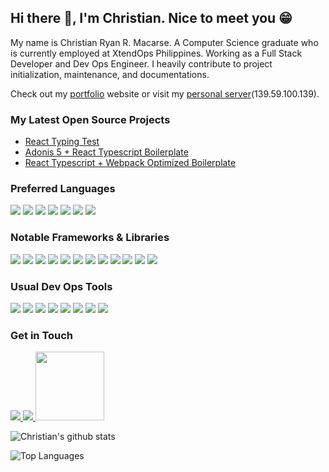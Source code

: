 ## Hi there 👋, I'm Christian. Nice to meet you 😁

My name is Christian Ryan R. Macarse. A Computer Science graduate who is currently employed at XtendOps Philippines. Working as a Full Stack Developer and Dev Ops Engineer. I heavily contribute to project initialization, maintenance, and documentations.

Check out my [portfolio](https://crrmacarse.github.io/) website or visit my [personal server](http://139.59.100.139/)(139.59.100.139).

### My Latest Open Source Projects

* [React Typing Test](https://github.com/crrmacarse/react-typing-test)
* [Adonis 5 + React Typescript Boilerplate](https://github.com/crrmacarse/adonis-5-react-boilerplate)
* [React Typescript + Webpack Optimized Boilerplate](https://github.com/crrmacarse/crrmacarse.github.io)

### Preferred Languages

<p>
<img src="https://img.shields.io/badge/git%20-%23F05033.svg?&style=for-the-badge&logo=git&logoColor=white"/>
<img src="https://img.shields.io/badge/typescript%20-%23007ACC.svg?&style=for-the-badge&logo=typescript&logoColor=white"/>
<img src="https://img.shields.io/badge/php-%23777BB4.svg?&style=for-the-badge&logo=php&logoColor=white"/>
<img src="https://img.shields.io/badge/c%23%20-%23239120.svg?&style=for-the-badge&logo=c-sharp&logoColor=white"/>
<img src="https://img.shields.io/badge/markdown-%23000000.svg?&style=for-the-badge&logo=markdown&logoColor=white"/>
<img src="https://img.shields.io/badge/python%20-%2314354C.svg?&style=for-the-badge&logo=python&logoColor=white"/>
<img src="https://img.shields.io/badge/rust-%23000000.svg?&style=for-the-badge&logo=rust&logoColor=white"/>
</p>

<!--
* Visual Basic
* SH/Batch
-->

### Notable Frameworks & Libraries

<p>
<img src="https://img.shields.io/badge/node.js%20-%2343853D.svg?&style=for-the-badge&logo=node.js&logoColor=white"/>
<img src="https://img.shields.io/badge/express.js%20-%23404d59.svg?&style=for-the-badge"/>
<img src="https://img.shields.io/badge/react%20-%2320232a.svg?&style=for-the-badge&logo=react&logoColor=%2361DAFB"/>
<img src="https://img.shields.io/badge/react_native%20-%2320232a.svg?&style=for-the-badge&logo=react&logoColor=%2361DAFB"/>
<img src="https://img.shields.io/badge/redux%20-%23593d88.svg?&style=for-the-badge&logo=redux&logoColor=white"/>
<img src="https://img.shields.io/badge/webpack%20-%238DD6F9.svg?&style=for-the-badge&logo=webpack&logoColor=black" />
<img src="https://img.shields.io/badge/bootstrap%20-%23563D7C.svg?&style=for-the-badge&logo=bootstrap&logoColor=white"/>
<img src="https://img.shields.io/badge/tailwindcss%20-%2338B2AC.svg?&style=for-the-badge&logo=tailwind-css&logoColor=white"/>
<img src="https://img.shields.io/badge/material%20ui%20-%230081CB.svg?&style=for-the-badge&logo=material-ui&logoColor=white"/>
<img src="https://img.shields.io/badge/SASS%20-hotpink.svg?&style=for-the-badge&logo=SASS&logoColor=white"/>
<img src="https://img.shields.io/badge/angular%20-%23DD0031.svg?&style=for-the-badge&logo=angular&logoColor=white"/>
<img src="https://img.shields.io/badge/vuejs%20-%2335495e.svg?&style=for-the-badge&logo=vue.js&logoColor=%234FC08D"/>
</p>

<!--
* .NET
* Babel
* Redux Sagas
* Laravel
* Adonis
* Jest
* Enzyme
-->

### Usual Dev Ops Tools

<p>
<img src="https://img.shields.io/badge/docker%20-%230db7ed.svg?&style=for-the-badge&logo=docker&logoColor=white"/>
<img src="https://img.shields.io/badge/apache%20-%23D42029.svg?&style=for-the-badge&logo=apache&logoColor=white"/>
<img src="https://img.shields.io/badge/Google%20Cloud%20-%234285F4.svg?&style=for-the-badge&logo=google-cloud&logoColor=white"/>
<img src="https://img.shields.io/badge/heroku%20-%23430098.svg?&style=for-the-badge&logo=heroku&logoColor=white"/>
<img src="https://img.shields.io/badge/DigitalOcean-%230167ff.svg?&style=for-the-badge&logo=digitalOcean&logoColor=white"/>
<img src="https://img.shields.io/badge/firebase%20-%23039BE5.svg?&style=for-the-badge&logo=firebase"/>
<img src="https://img.shields.io/badge/mysql-%2300f.svg?&style=for-the-badge&logo=mysql&logoColor=white"/>
<img src ="https://img.shields.io/badge/MongoDB-%234ea94b.svg?&style=for-the-badge&logo=mongodb&logoColor=white"/>
</p>

### Get in Touch

<p>
<a href="https://twitter.com/crrmacarse">
<img src="https://img.shields.io/badge/crrmacarse%20-%231DA1F2.svg?&style=for-the-badge&logo=Twitter&logoColor=white"/>
</a>
<a href="https://www.linkedin.com/in/christian-ryan-r-macarse-692974166/">
<img src="https://img.shields.io/badge/linkedin%20-%230077B5.svg?&style=for-the-badge&logo=linkedin&logoColor=white"/>
</a>
<a href="https://stackoverflow.com/users/10030210/crrmacarse?tab=profile">
<img src="https://cdn.sstatic.net/Sites/stackoverflow/company/Img/logos/so/so-logo.svg?v=a010291124bf" width="110px" />
</a>
</p>

<!--
* [Stack Overflow](https://stackoverflow.com/users/10030210/crrmacarse?tab=profile)
* [Upwork](https://www.upwork.com/freelancers/~0101c083bd752f8e51)
-->

![Christian's github stats](https://github-readme-stats.vercel.app/api?username=crrmacarse&show_icons=true&count_private=true&theme=graywhite)

![Top Languages](https://github-readme-stats.vercel.app/api/top-langs/?username=crrmacarse&layout=compact&theme=graywhite&langs_count=10&card_width=500&hide=css,html)
